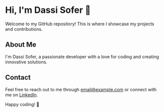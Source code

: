 # Hi, I'm Dassi Sofer 👋

Welcome to my GitHub repository! This is where I showcase my projects and contributions.

## About Me

I'm Dassi Sofer, a passionate developer with a love for coding and creating innovative solutions.

## Contact

Feel free to reach out to me through [email@example.com](mailto:email@example.com) or connect with me on [LinkedIn](https://www.linkedin.com/in/dassi-sofer/).

Happy coding! 🚀
